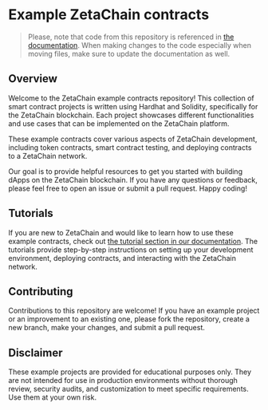 # Example ZetaChain contracts

> Please, note that code from this repository is referenced in
> [the documentation](https://github.com/zeta-chain/zeta-apps/tree/main/apps/frontend/docs-site/docs).
> When making changes to the code especially when moving files, make sure to
> update the documentation as well.

## Overview

Welcome to the ZetaChain example contracts repository! This collection of smart
contract projects is written using Hardhat and Solidity, specifically for the
ZetaChain blockchain. Each project showcases different functionalities and use
cases that can be implemented on the ZetaChain platform.

These example contracts cover various aspects of ZetaChain development,
including token contracts, smart contract testing, and deploying contracts to a
ZetaChain network.

Our goal is to provide helpful resources to get you started with building dApps
on the ZetaChain blockchain. If you have any questions or feedback, please feel
free to open an issue or submit a pull request. Happy coding!

## Tutorials

If you are new to ZetaChain and would like to learn how to use these example
contracts, check out
[the tutorial section in our documentation](https://www.zetachain.com/docs/developers/overview/).
The tutorials provide step-by-step instructions on setting up your development
environment, deploying contracts, and interacting with the ZetaChain network.

## Contributing

Contributions to this repository are welcome! If you have an example project or
an improvement to an existing one, please fork the repository, create a new
branch, make your changes, and submit a pull request.

## Disclaimer

These example projects are provided for educational purposes only. They are not
intended for use in production environments without thorough review, security
audits, and customization to meet specific requirements. Use them at your own
risk.
